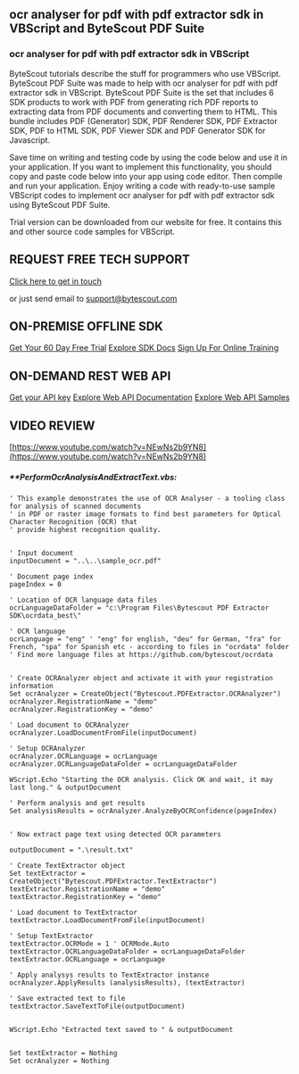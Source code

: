 ## ocr analyser for pdf with pdf extractor sdk in VBScript and ByteScout PDF Suite

### ocr analyser for pdf with pdf extractor sdk in VBScript

ByteScout tutorials describe the stuff for programmers who use VBScript. ByteScout PDF Suite was made to help with ocr analyser for pdf with pdf extractor sdk in VBScript. ByteScout PDF Suite is the set that includes 6 SDK products to work with PDF from generating rich PDF reports to extracting data from PDF documents and converting them to HTML. This bundle includes PDF (Generator) SDK, PDF Renderer SDK, PDF Extractor SDK, PDF to HTML SDK, PDF Viewer SDK and PDF Generator SDK for Javascript.

Save time on writing and testing code by using the code below and use it in your application. If you want to implement this functionality, you should copy and paste code below into your app using code editor. Then compile and run your application. Enjoy writing a code with ready-to-use sample VBScript codes to implement ocr analyser for pdf with pdf extractor sdk using ByteScout PDF Suite.

Trial version can be downloaded from our website for free. It contains this and other source code samples for VBScript.

## REQUEST FREE TECH SUPPORT

[Click here to get in touch](https://bytescout.zendesk.com/hc/en-us/requests/new?subject=ByteScout%20PDF%20Suite%20Question)

or just send email to [support@bytescout.com](mailto:support@bytescout.com?subject=ByteScout%20PDF%20Suite%20Question) 

## ON-PREMISE OFFLINE SDK 

[Get Your 60 Day Free Trial](https://bytescout.com/download/web-installer?utm_source=github-readme)
[Explore SDK Docs](https://bytescout.com/documentation/index.html?utm_source=github-readme)
[Sign Up For Online Training](https://academy.bytescout.com/)


## ON-DEMAND REST WEB API

[Get your API key](https://pdf.co/documentation/api?utm_source=github-readme)
[Explore Web API Documentation](https://pdf.co/documentation/api?utm_source=github-readme)
[Explore Web API Samples](https://github.com/bytescout/ByteScout-SDK-SourceCode/tree/master/PDF.co%20Web%20API)

## VIDEO REVIEW

[https://www.youtube.com/watch?v=NEwNs2b9YN8](https://www.youtube.com/watch?v=NEwNs2b9YN8)




<!-- code block begin -->

##### ****PerformOcrAnalysisAndExtractText.vbs:**
    
```
' This example demonstrates the use of OCR Analyser - a tooling class for analysis of scanned documents
' in PDF or raster image formats to find best parameters for Optical Character Recognition (OCR) that
' provide highest recognition quality.


' Input document
inputDocument = "..\..\sample_ocr.pdf"

' Document page index
pageIndex = 0

' Location of OCR language data files
ocrLanguageDataFolder = "c:\Program Files\Bytescout PDF Extractor SDK\ocrdata_best\"

' OCR language
ocrLanguage = "eng" ' "eng" for english, "deu" for German, "fra" for French, "spa" for Spanish etc - according to files in "ocrdata" folder
' Find more language files at https://github.com/bytescout/ocrdata


' Create OCRAnalyzer object and activate it with your registration information
Set ocrAnalyzer = CreateObject("Bytescout.PDFExtractor.OCRAnalyzer")
ocrAnalyzer.RegistrationName = "demo"
ocrAnalyzer.RegistrationKey = "demo"

' Load document to OCRAnalyzer
ocrAnalyzer.LoadDocumentFromFile(inputDocument)

' Setup OCRAnalyzer
ocrAnalyzer.OCRLanguage = ocrLanguage
ocrAnalyzer.OCRLanguageDataFolder = ocrLanguageDataFolder

WScript.Echo "Starting the OCR analysis. Click OK and wait, it may last long." & outputDocument

' Perform analysis and get results
Set analysisResults = ocrAnalyzer.AnalyzeByOCRConfidence(pageIndex)


' Now extract page text using detected OCR parameters

outputDocument = ".\result.txt"

' Create TextExtractor object
Set textExtractor = CreateObject("Bytescout.PDFExtractor.TextExtractor")
textExtractor.RegistrationName = "demo"
textExtractor.RegistrationKey = "demo"

' Load document to TextExtractor
textExtractor.LoadDocumentFromFile(inputDocument)

' Setup TextExtractor
textExtractor.OCRMode = 1 ' OCRMode.Auto
textExtractor.OCRLanguageDataFolder = ocrLanguageDataFolder
textExtractor.OCRLanguage = ocrLanguage

' Apply analysys results to TextExtractor instance
ocrAnalyzer.ApplyResults (analysisResults), (textExtractor)

' Save extracted text to file
textExtractor.SaveTextToFile(outputDocument)


WScript.Echo "Extracted text saved to " & outputDocument


Set textExtractor = Nothing
Set ocrAnalyzer = Nothing


```

<!-- code block end -->